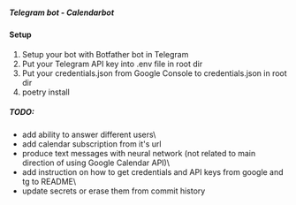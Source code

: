 ##### Telegram bot - Calendarbot

#### Setup
1. Setup your bot with Botfather bot in Telegram
2. Put your Telegram API key into .env file in root dir
3. Put your credentials.json from Google Console to credentials.json in root dir
4. poetry install

##### TODO:
- add ability to answer different users\
- add calendar subscription from it's url
- produce text messages with neural network (not related to main direction of using Google Calendar API)\
- add instruction on how to get credentials and API keys from google and tg to README\
- update secrets or erase them from commit history